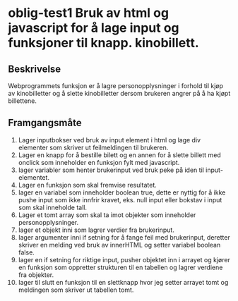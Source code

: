# oblig-test1 Bruk av html og javascript for å lage input og funksjoner til knapp. kinobillett. 


## Beskrivelse
Webprogrammets funksjon er å lagre personopplysninger i forhold til kjøp av kinobilletter og å slette kinobilletter dersom brukeren angrer på å ha kjøpt billettene. 

## Framgangsmåte
1. Lager inputbokser ved bruk av input element i html og lage div elementer som skriver ut feilmeldingen til brukeren.
2. Lager en knapp for å bestille bilett og en annen for å slette billett med onclick som inneholder en funksjon fylt med javascript. 
3. lager variabler som henter brukerinput ved bruk peke på iden til input-elementet.
4. Lager en funksjon som skal fremvise resultatet.
5. lager en variabel som inneholder boolean true, dette er nyttig for å ikke pushe input som ikke innfrir kravet, eks. null input eller bokstav i input som skal inneholde tall. 
6. Lager et tomt array som skal ta imot objekter som inneholder personopplysninger.
7. lager et objekt inni som lagrer verdier fra brukerinput.
8. lager argumenter inni if setning for å fange feil med brukerinput, deretter skriver en melding ved bruk av innerHTML og setter variabel boolean false.
9. lager en if setning for riktige input, pusher objektet inn i arrayet og kjører en funksjon som oppretter strukturen til en tabellen og lagrer verdiene fra objekter.
10. lager til slutt en funksjon til en slettknapp hvor jeg setter arrayet tomt og meldingen som skriver ut tabellen tomt.


